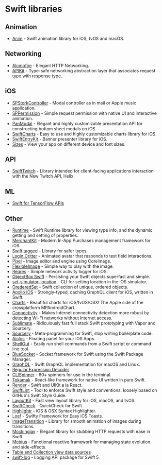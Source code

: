 # Swift libraries

## Animation

* [Anim](https://github.com/onurersel/anim#readme) - Swift animation library for iOS, tvOS and macOS.

## Networking

* [Alomofire](https://github.com/Alamofire/Alamofire) - Elegant HTTP Networking.
* [APIKit](https://github.com/ishkawa/APIKit) - Type-safe networking abstraction layer that associates request type with response type.

## iOS

* [SPStorkController](https://github.com/IvanVorobei/SPStorkController) - Modal controller as in mail or Apple music application.
* [SPPermission](https://github.com/IvanVorobei/SPPermission) - Simple request permission with native UI and interactive animation.
* [PanModal](https://github.com/slackhq/PanModal) - Elegant and highly customizable presentation API for constructing bottom sheet modals on iOS.
* [SwiftCharts](https://github.com/i-schuetz/SwiftCharts) - Easy to use and highly customizable charts library for iOS.
* [SwiftEntryKit](https://github.com/huri000/SwiftEntryKit) - Banner presenter library for iOS.
* [Sizes](https://github.com/marcosgriselli/Sizes) - View your app on different device and font sizes.

## API

* [SwiftTwitch](https://github.com/Chris-Perkins/SwiftTwitch) - Library intended for client-facing applications interaction with the New Twitch API, Helix.

## ML

* [Swift for TensorFlow APIs](https://github.com/tensorflow/swift-apis)

## Other

* [Runtime](https://github.com/wickwirew/Runtime) - Swift Runtime library for viewing type info, and the dynamic getting and setting of properties.
* [MerchantKit](https://github.com/benjaminmayo/merchantkit) - Modern In-App Purchases management framework for iOS.
* [Swift tagged](https://github.com/pointfreeco/swift-tagged) - Library for safer types.
* [Login Critter](https://github.com/cgoldsby/LoginCritter) - Animated avatar that responds to text field interactions.
* [Pixel](https://github.com/muukii/Pixel) - Image editor and engine using CoreImage.
* [FlexibleImage](https://github.com/kawoou/FlexibleImage) - Simple way to play with the image.
* [Reqres](https://github.com/AckeeCZ/Reqres) - Simple network activity logger for iOS.
* [ObjectBox Swift](https://github.com/objectbox/objectbox-swift) - Persisting your Swift objects superfast and simple.
* [set-simulator-location](https://github.com/lyft/set-sinmulator-location) - CLI for setting location in the iOS simulator.
* [OrederedSet](https://github.com/Weebly/OrderedSet) - Swift collection of unique, ordered objects.
* [Apollo iOS](https://github.com/apollographql/apollo-ios) - Strongly-typed, caching GraphQL client for iOS, written in Swift.
* [Charts](https://github.com/danielgindi/Charts) - Beautiful charts for iOS/tvOS/OSX! The Apple side of the crossplatform MPAndroidChart.
* [Connectivity](https://github.com/rwbutler/Connectivity) - Makes Internet connectivity detection more robust by detecting Wi-Fi networks without Internet access.
* [Sublimate](https://github.com/gabrielepalma/sublimate) - Ridiculously fast full stack Swift prototyping with Vapor and Sourcery.
* [Sourcery](https://github.com/krzysztofzablocki/Sourcery) - Meta-programming for Swift, stop writing boilerplate code.
* [Aiolos](https://github.com/IdeasOnCanvas/Aiolos) - Floating panel for your iOS Apps.
* [ShellOut](https://github.com/JohnSundell/ShellOut) - Easily run shell commands from a Swift script or command line tool.
* [BlueSocket](https://github.com/IBM-Swift/BlueSocket) - Socket framework for Swift using the Swift Package Manager.
* [GraphQL](https://github.com/GraphQLSwift/GraphQL) - Swift GraphQL implementation for macOS and Linux.
* [Regular Expression Decoder](https://github.com/Flight-School/RegularExpressionDecoder)
* [CLISpinner](https://github.com/kiliankoe/CLISpinner) - 60+ spinners for use in the terminal.
* [Tokamak](https://github.com/MaxDesiatov/Tokamak) - React-like framework for native UI written in pure Swift.
* [Render](https://github.com/alexdrone/Render) - Swift and UIKit a la React.
* [SwiftLint](https://github.com/realm/SwiftLint) - Tool to enforce Swift style and conventions, loosely based on GitHub's Swift Style Guide.
* [LayoutKit](https://github.com/linkedin/LayoutKit) - Fast view layout library for iOS, macOS, and tvOS.
* [SwiftCheck](https://github.com/typelift/SwiftCheck) - QuickCheck for Swift.
* [Highlightr](https://github.com/raspu/Highlightr) - iOS & OSX Syntax Highlighter.
* [Loaf](https://github.com/schmidyy/Loaf) - Swifty Framework for Easy iOS Toasts.
* [ImageTransition](https://github.com/shtnkgm/ImageTransition) - Library for smooth animation of images during transitions.
* [Mockingjay](https://github.com/kylef/Mockingjay) - Elegant library for stubbing HTTP requests with ease in Swift.
* [Mobius](https://github.com/spotify/Mobius.swift) - Functional reactive framework for managing state evolution and side-effects.
* [Table and Collection view data sources](https://github.com/RxSwiftCommunity/RxDataSources)
* [swift-log](https://github.com/apple/swift-log) - Logging API package for Swift 5.

